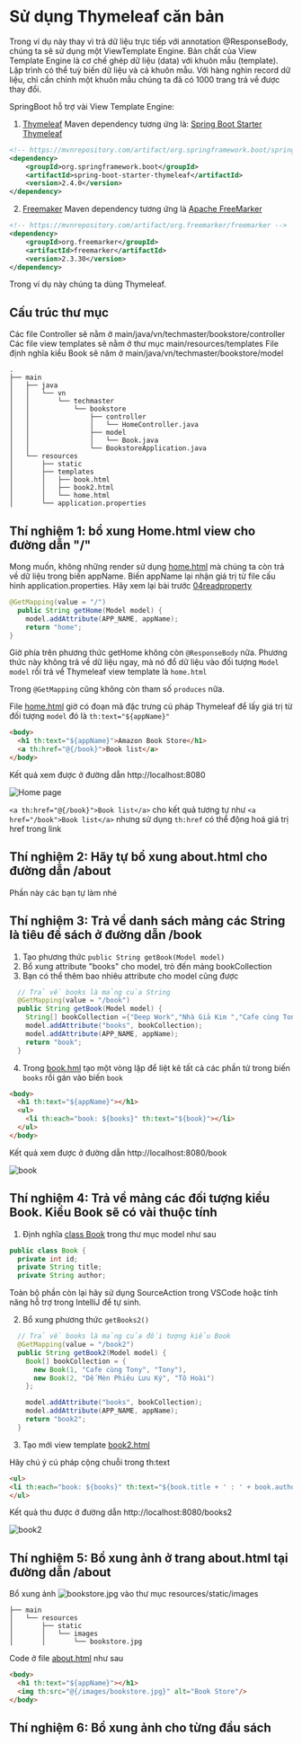 # Sử dụng Thymeleaf căn bản

Trong ví dụ này thay vì trả dữ liệu trực tiếp với annotation @ResponseBody, chúng ta sẽ sử dụng một ViewTemplate Engine. Bản chất của View Template Engine là cơ chế ghép dữ liệu (data) với khuôn mẫu (template).
Lập trình có thể tuỳ biến dữ liệu và cả khuôn mẫu. Với hàng nghìn record dữ liệu, chỉ cần chỉnh một khuôn mẫu chúng ta đã có 1000 trang trả về được thay đổi.

SpringBoot hỗ trợ vài View Template Engine:
1. [Thymeleaf](https://www.thymeleaf.org/)
Maven dependency tương ứng là: [Spring Boot Starter Thymeleaf](https://mvnrepository.com/artifact/org.springframework.boot/spring-boot-starter-thymeleaf)

```xml
<!-- https://mvnrepository.com/artifact/org.springframework.boot/spring-boot-starter-thymeleaf -->
<dependency>
    <groupId>org.springframework.boot</groupId>
    <artifactId>spring-boot-starter-thymeleaf</artifactId>
    <version>2.4.0</version>
</dependency>
```
2. [Freemaker](https://freemarker.apache.org/)
Maven dependency tương ứng là [Apache FreeMarker](https://mvnrepository.com/artifact/org.freemarker/freemarker)
```xml
<!-- https://mvnrepository.com/artifact/org.freemarker/freemarker -->
<dependency>
    <groupId>org.freemarker</groupId>
    <artifactId>freemarker</artifactId>
    <version>2.3.30</version>
</dependency>
```

Trong ví dụ này chúng ta dùng Thymeleaf.
## Cấu trúc thư mục
Các file Controller sẽ nằm ở main/java/vn/techmaster/bookstore/controller
Các file view templates sẽ nằm ở thư mục main/resources/templates
File định nghĩa kiểu Book sẽ năm ở main/java/vn/techmaster/bookstore/model

```
.
├── main
│   ├── java
│   │   └── vn
│   │       └── techmaster
│   │           └── bookstore
│   │               ├── controller
│   │               │   └── HomeController.java
│   │               ├── model
│   │               │   └── Book.java
│   │               └── BookstoreApplication.java
│   └── resources
│       ├── static
│       ├── templates
│       │   ├── book.html
│       │   ├── book2.html
│       │   └── home.html
│       └── application.properties
```

## Thí nghiệm 1: bổ xung Home.html view cho đường dẫn "/"
Mong muốn, không những render sử dụng [home.html](src/main/resources/templates/home.html) mà chúng
ta còn trả về dữ liệu trong biến appName. Biến appName lại nhận giá trị từ file cấu hình application.properties. Hãy xem lại bài trước [04readproperty](https://github.com/TechMaster/SpringBootBasic/tree/main/basic/04readproperty/bookstore)

```java
@GetMapping(value = "/")
  public String getHome(Model model) {
    model.addAttribute(APP_NAME, appName);
    return "home";
}
```
Giờ phía trên phương thức getHome không còn ```@ResponseBody``` nữa. Phương thức này không trả về dữ liệu ngay, mà nó đổ dữ liệu vào đối tượng ```Model model``` rồi trả về Thymeleaf view template là ```home.html```

Trong ```@GetMapping``` cũng không còn tham số ```produces``` nữa.

File [home.html](src/main/resources/templates/home.html) giờ có đoạn mã đặc trưng cú pháp Thymeleaf để
lấy giá trị từ đối tượng ```model``` đó là ```th:text="${appName}"```

```html
<body>
  <h1 th:text="${appName}">Amazon Book Store</h1>
  <a th:href="@{/book}">Book list</a>
</body>
```

Kết quả xem được ở đường dẫn http://localhost:8080

![Home page](images/Home.jpg)

```<a th:href="@{/book}">Book list</a>``` cho kết quả tương tự như ```<a href="/book">Book list</a>``` nhưng sử dụng ```th:href``` có thể động hoá giá trị href trong link

## Thí nghiệm 2: Hãy tự bổ xung about.html cho đường dẫn /about
Phần này các bạn tự làm nhé

## Thí nghiệm 3: Trả về danh sách mảng các String là tiêu đề sách ở đường dẫn /book

1. Tạo phương thức ```public String getBook(Model model)```
2. Bổ xung attribute "books" cho model, trỏ đến mảng bookCollection
3. Bạn có thể thêm bao nhiêu attribute cho model cũng được 

```java
  // Trả về books là mảng của String
  @GetMapping(value = "/book")
  public String getBook(Model model) {
    String[] bookCollection ={"Deep Work","Nhà Giả Kim ","Cafe cùng Tony","Tôi đi code dạo"};
    model.addAttribute("books", bookCollection);
    model.addAttribute(APP_NAME, appName);
    return "book";
  }
```
4. Trong [book.hml](src/main/resources/templates/book.html) tạo một vòng lặp để liệt kê tất cả các phần tử trong biến ```books``` rồi gán vào biến ```book```

```html
<body>
  <h1 th:text="${appName}"></h1>
  <ul>
    <li th:each="book: ${books}" th:text="${book}"></li>
  </ul>
</body>
```

Kết quả xem được ở đường dẫn http://localhost:8080/book

![book](images/Books.jpg)

## Thí nghiệm 4: Trả về mảng các đối tượng kiểu Book. Kiểu Book sẽ có vài thuộc tính

1. Định nghĩa [class Book](src/main/java/vn/techmaster/bookstore/model/Book.java) trong thư mục model như sau

```java
public class Book {
  private int id;
  private String title;
  private String author;
```

Toàn bộ phần còn lại hãy sử dụng SourceAction trong VSCode hoặc tính năng hỗ trợ trong IntelliJ để tự sinh.

2. Bổ xung phương thức ```getBooks2()```
```java
  // Trả về books là mảng của đối tượng kiểu Book
  @GetMapping(value = "/book2")
  public String getBook2(Model model) {
    Book[] bookCollection = { 
      new Book(1, "Cafe cùng Tony", "Tony"),
      new Book(2, "Dế Mèn Phiêu Lưu Ký", "Tô Hoài")
    };

    model.addAttribute("books", bookCollection);
    model.addAttribute(APP_NAME, appName);
    return "book2";
  }
```

3. Tạo mới view template [book2.html](src/main/resources/templates/book2.html)

Hãy chú ý cú pháp cộng chuỗi trong th:text
```html
<ul>
<li th:each="book: ${books}" th:text="${book.title + ' : ' + book.author}"></li>
</ul>
```

Kết quả thu được ở đường dẫn http://localhost:8080/books2

![book2](images/Books2.jpg)

## Thí nghiệm 5: Bổ xung ảnh ở trang about.html tại đường dẫn /about

Bổ xung ảnh ![bookstore.jpg](src/main/resources/static/images/bookstore.jpg) vào thư mục resources/static/images

```
├── main
│   └── resources
│       ├── static
│       │   └── images
│       │       └── bookstore.jpg
```

Code ở file [about.html](src/main/resources/templates/about.html) như sau
```html
<body>
  <h1 th:text="${appName}"></h1>
  <img th:src="@{/images/bookstore.jpg}" alt="Book Store"/>
</body>
```

## Thí nghiệm 6: Bổ xung ảnh cho từng đầu sách


